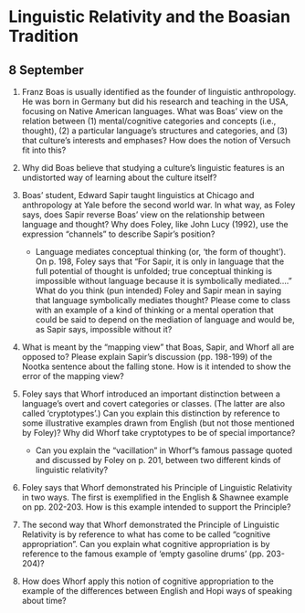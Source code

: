 # Linguistic Relativity and the Boasian Tradition

## 8 September

1.  Franz Boas is usually identified as the founder of
    linguistic anthropology. He was born in Germany but did his research
    and teaching in the USA, focusing on Native American languages. What
    was Boas’ view on the relation between (1) mental/cognitive
    categories and concepts (i.e., thought), (2) a particular language’s
    structures and categories, and (3) that culture’s interests and
    emphases? How does the notion of Versuch fit into this?

2.  Why did Boas believe that studying a culture’s linguistic features
    is an undistorted way of learning about the culture itself?

3.  Boas’ student, Edward Sapir taught linguistics at Chicago and
    anthropology at Yale before the second world war. In what way, as
    Foley says, does Sapir reverse Boas’ view on the relationship
    between language and thought? Why does Foley, like John Lucy (1992),
    use the expression “channels” to describe Sapir’s position?

    -   Language mediates conceptual thinking (or, ‘the form of
        thought’). On p. 198, Foley says that “For Sapir, it is only in
        language that the full potential of thought is unfolded; true
        conceptual thinking is impossible without language because it is
        symbolically mediated….” What do you think (pun intended) Foley
        and Sapir mean in saying that language symbolically mediates
        thought? Please come to class with an example of a kind of
        thinking or a mental operation that could be said to depend on
        the mediation of language and would be, as Sapir says,
        impossible without it?

4.  What is meant by the “mapping view” that Boas, Sapir, and Whorf all
    are opposed to? Please explain Sapir’s discussion (pp. 198-199) of
    the Nootka sentence about the falling stone. How is it intended to
    show the error of the mapping view?

5.  Foley says that Whorf introduced an important distinction between a
    language’s overt and covert categories or classes. (The latter are
    also called ‘cryptotypes’.) Can you explain this distinction by
    reference to some illustrative examples drawn from English (but not
    those mentioned by Foley)? Why did Whorf take cryptotypes to be of
    special importance?

    -   Can you explain the “vacillation” in Whorf”s famous passage
        quoted and discussed by Foley on p. 201, between two different
        kinds of linguistic relativity?

6.  Foley says that Whorf demonstrated his Principle of Linguistic
    Relativity in two ways. The first is exemplified in the English &
    Shawnee example on pp. 202-203. How is this example intended to
    support the Principle?

7.  The second way that Whorf demonstrated the Principle of Linguistic
    Relativity is by reference to what has come to be called “cognitive
    appropriation”. Can you explain what cognitive appropriation is by
    reference to the famous example of ‘empty gasoline drums’
    (pp. 203-204)?

8.  How does Whorf apply this notion of cognitive appropriation to the
    example of the differences between English and Hopi ways of speaking
    about time?
